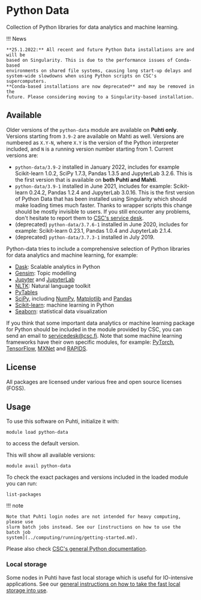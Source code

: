 # Python Data

Collection of Python libraries for data analytics and machine learning.

!!! News

    **25.1.2022:** All recent and future Python Data installations are and will be
    based on Singularity. This is due to the performance issues of Conda-based
    environments on shared file systems, causing long start-up delays and
    system-wide slowdowns when using Python scripts on CSC's supercomputers.
    **Conda-based installations are now deprecated** and may be removed in the
    future. Please considering moving to a Singularity-based installation.

## Available

Older versions of the `python-data` module are available on **Puhti only**.
Versions starting from `3.9-2` are available on Mahti as well. Versions are
numbered as `X.Y-N`, where `X.Y` is the version of the Python interpreter
included, and `N` is a running version number starting from 1. Current versions
are:

- `python-data/3.9-2` installed in January 2022, includes for example
  Scikit-learn 1.0.2, SciPy 1.7.3, Pandas 1.3.5 and JupyterLab 3.2.6. This is
  the first version that is available on **both Puhti and Mahti**.
- `python-data/3.9-1` installed in June 2021, includes for example: Scikit-learn
  0.24.2, Pandas 1.2.4 and JupyterLab 3.0.16. This is the first version of
  Python Data that has been installed using Singularity which should make
  loading times much faster. Thanks to wrapper scripts this change should be
  mostly invisible to users. If you still encounter any problems, don't hesitate
  to report them to [CSC's service desk](../support/contact.md).
- (deprecated) `python-data/3.7.6-1` installed in June 2020, includes for example:
  Scikit-learn 0.23.1, Pandas 1.0.4 and JupyterLab 2.1.4.
- (deprecated) `python-data/3.7.3-1` installed in July 2019.

Python-data tries to include a comprehensive selection of Python libraries for
data analytics and machine learning, for example:

- [Dask](https://dask.org/): Scalable analytics in Python
- [Gensim](https://radimrehurek.com/gensim/): Topic modelling
- [Jupyter](https://jupyter.org/index.html) and [JupyterLab](https://jupyterlab.readthedocs.io/en/stable/)
- [NLTK](https://matplotlib.org/): Natural language toolkit
- [PyTables](http://www.pytables.org/)
- [SciPy](https://www.scipy.org/), including [NumPy](https://www.numpy.org/), [Matplotlib](https://matplotlib.org/) and [Pandas](https://pandas.pydata.org/)
- [Scikit-learn](https://scikit-learn.org/stable/): machine learning in Python
- [Seaborn](https://seaborn.pydata.org/): statistical data visualization

If you think that some important data analytics or machine learning package for
Python should be included in the module provided by CSC, you can send an email
to <servicedesk@csc.fi>. Note that some machine learning frameworks have their
own specific modules, for example: [PyTorch](pytorch.md),
[TensorFlow](tensorflow.md), [MXNet](mxnet.md) and [RAPIDS](rapids.md).

## License

All packages are licensed under various free and open source licenses (FOSS).

## Usage

To use this software on Puhti, initialize it with:

```text
module load python-data
```

to access the default version.

This will show all available versions:

```text
module avail python-data
```

To check the exact packages and versions included in the loaded module you can run:

```text
list-packages
```

!!! note 

    Note that Puhti login nodes are not intended for heavy computing, please use
    slurm batch jobs instead. See our [instructions on how to use the batch job
    system](../computing/running/getting-started.md).

Please also check [CSC's general Python documentation](python.md).

### Local storage

Some nodes in Puhti have fast local storage which is useful for IO-intensive
applications. See our [general instructions on how to take the fast local
storage into
use](../computing/running/creating-job-scripts-puhti.md#local-storage).
